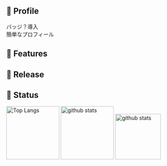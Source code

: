 ## :large_blue_diamond: Profile
バッジ？導入  
簡単なプロフィール  

## :large_blue_diamond: Features


## :large_blue_diamond: Release  


## :large_blue_diamond: Status  

<p align="left"> 
  <img alt="Top Langs" height="140px" src="https://github-readme-stats.vercel.app/api/top-langs/?username=matttake&layout=compact&theme=buefy=true&theme=onedark" />
  <img alt="github stats" height="140px" src="https://github-readme-stats.vercel.app/api?username=matttake&show_icons=true&theme=buefy" />
  <img alt="github stats" height="120px" src="https://github-readme-stats.vercel.app/api/pin/?username=matttake&repo=Habitual_Records" />
</p>

<!--
**matttake/matttake** is a ✨ _special_ ✨ repository because its `README.md` (this file) appears on your GitHub profile.

Here are some ideas to get you started:

- 🔭 I’m currently working on ...
- 🌱 I’m currently learning ...
- 👯 I’m looking to collaborate on ...
- 🤔 I’m looking for help with ...
- 💬 Ask me about ...
- 📫 How to reach me: ...
- 😄 Pronouns: ...
- ⚡ Fun fact: ...
-->
